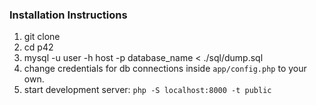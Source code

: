 ### Installation Instructions

1) git clone 
2) cd p42
3) mysql -u user -h host -p database_name < ./sql/dump.sql
4) change credentials for db connections inside `app/config.php` to your own. 
5) start development server: `php -S localhost:8000 -t public`